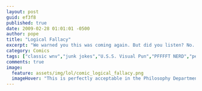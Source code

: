 ```yaml
---
layout: post
guid: ef3f8
published: true
date: 2009-02-28 01:01:01 -0500
author: pope
title: "Logical Fallacy"
excerpt: "We warned you this was coming again. But did you listen? No. You just kept on reading through all these comics, blissfully ignorant of the fact that another pun was just around the corner. The same pun even. Well, here it is. You had this coming. Heh. Coming."
category: Comics
tags: ["classic wnv","junk jokes","U.S.S. Visual Pun","PFFFFT NERD","penis lol"]
comments: true 
image:
  feature: assets/img/lol/comic_logical_fallacy.png
  imageHover: "This is perfectly acceptable in the Philosophy Department."
---
```


